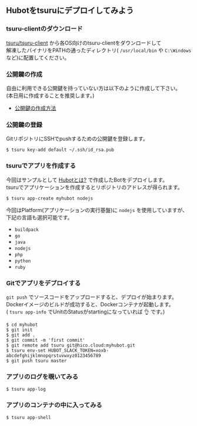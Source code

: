 ## Hubotをtsuruにデプロイしてみよう

### tsuru-clientのダウンロード

[tsuru/tsuru-client](https://github.com/tsuru/tsuru-client/releases/tag/1.4.0) から各OS向けのtsuru-clientをダウンロードして  
解凍したバイナリをPATHの通ったディレクトリ( `/usr/local/bin` や `C:\Windows` など)に配置してください。

### 公開鍵の作成

自由に利用できる公開鍵を持っていない方は以下のように作成して下さい。  
(本日用に作成することを推奨します。)

- [公開鍵の作成方法](../ssh_keygen.md)

### 公開鍵の登録

GitリポジトリにSSHでpushするための公開鍵を登録します。  

```
$ tsuru key-add default ~/.ssh/id_rsa.pub
```

### tsuruでアプリを作成する

今回はサンプルとして [Hubotとは?](../slack_bot/hubot.md) で作成したBotをデプロイします。  
tsuruでアプリケーションを作成するとリポジトリのアドレスが得られます。

```
$ tsuru app-create myhubot nodejs
```

今回はPlatform(アプリケーションの実行基盤)に `nodejs` を使用していますが、下記の言語も選択可能です。

* `buildpack`
* `go`
* `java`
* `nodejs`
* `php`
* `python`
* `ruby`

### Gitでアプリをデプロイする

`git push` でソースコードをアップロードすると、デプロイが始まります。  
Dockerイメージのビルドが成功すると、Dockerコンテナが起動します。  
( `tsuru app-info` でUnitのStatusがstartingになっていれば 👌 です。)

```
$ cd myhubot
$ git init
$ git add .
$ git commit -m 'first commit' 
$ git remote add tsuru git@hico.cloud:myhubot.git 
$ tsuru env-set HUBOT_SLACK_TOKEN=xoxb-abcdefghijklmnopqrstuvwxyz0123456789
$ git push tsuru master
```

### アプリのログを覗いてみる

```
$ tsuru app-log
```

### アプリのコンテナの中に入ってみる

```
$ tsuru app-shell  
```
